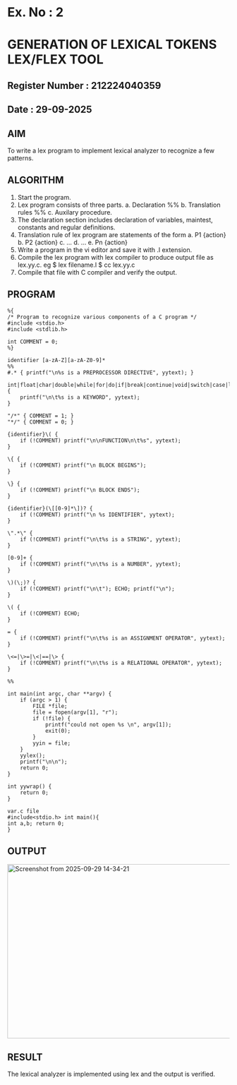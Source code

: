 # Ex. No : 2	
# GENERATION OF LEXICAL TOKENS LEX/FLEX TOOL
## Register Number : 212224040359
## Date : 29-09-2025

## AIM   
To write a lex program to implement lexical analyzer to recognize a few patterns.

## ALGORITHM
1.	Start the program.
2.	Lex program consists of three parts.
    a.	Declaration %%
    b.	Translation rules %%
    c.	Auxilary procedure.
3.	The declaration section includes declaration of variables, maintest, constants and regular definitions.
4.	Translation rule of lex program are statements of the form
    a.	P1 {action}
    b.	P2 {action}
    c.	…
    d.	…
    e.	Pn {action}
5.	Write a program in the vi editor and save it with .l extension.
6.	Compile the lex program with lex compiler to produce output file as lex.yy.c. eg $ lex filename.l $ cc lex.yy.c
7.	Compile that file with C compiler and verify the output.

## PROGRAM
```
%{
/* Program to recognize various components of a C program */
#include <stdio.h>
#include <stdlib.h>

int COMMENT = 0;
%}

identifier [a-zA-Z][a-zA-Z0-9]*
%%
#.* { printf("\n%s is a PREPROCESSOR DIRECTIVE", yytext); }

int|float|char|double|while|for|do|if|break|continue|void|switch|case|long|struct|const|typedef|return|else|goto { 
    printf("\n\t%s is a KEYWORD", yytext); 
}

"/*" { COMMENT = 1; }
"*/" { COMMENT = 0; }

{identifier}\( { 
    if (!COMMENT) printf("\n\nFUNCTION\n\t%s", yytext); 
}

\{ { 
    if (!COMMENT) printf("\n BLOCK BEGINS"); 
}

\} { 
    if (!COMMENT) printf("\n BLOCK ENDS"); 
}

{identifier}(\[[0-9]*\])? { 
    if (!COMMENT) printf("\n %s IDENTIFIER", yytext); 
}

\".*\" { 
    if (!COMMENT) printf("\n\t%s is a STRING", yytext); 
}

[0-9]+ { 
    if (!COMMENT) printf("\n\t%s is a NUMBER", yytext); 
}

\)(\;)? { 
    if (!COMMENT) printf("\n\t"); ECHO; printf("\n"); 
}

\( { 
    if (!COMMENT) ECHO; 
}

= { 
    if (!COMMENT) printf("\n\t%s is an ASSIGNMENT OPERATOR", yytext); 
}

\<=|\>=|\<|==|\> { 
    if (!COMMENT) printf("\n\t%s is a RELATIONAL OPERATOR", yytext); 
}

%%

int main(int argc, char **argv) { 
    if (argc > 1) {
        FILE *file;
        file = fopen(argv[1], "r");
        if (!file) {
            printf("could not open %s \n", argv[1]);
            exit(0);
        }
        yyin = file;
    }
    yylex(); 
    printf("\n\n"); 
    return 0;
}

int yywrap() { 
    return 0;
}
```
```
var.c file
#include<stdio.h> int main(){
int a,b; return 0;
}
```

## OUTPUT 
<img width="762" height="395" alt="Screenshot from 2025-09-29 14-34-21" src="https://github.com/user-attachments/assets/dc0d0762-e5a0-4fc8-9736-76ca1e653609" />

## RESULT
The lexical analyzer is implemented using lex and the output is verified.
